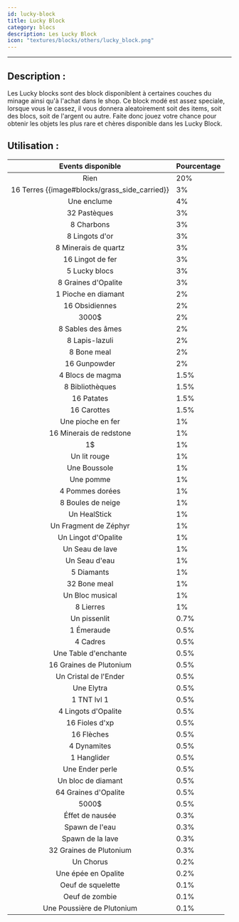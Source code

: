 ```yaml
---
id: lucky-block
title: Lucky Block
category: blocs
description: Les Lucky Block
icon: "textures/blocks/others/lucky_block.png"
---
```

___
## Description : 

Les Lucky blocks sont des block disponiblent à certaines couches du minage ainsi qu'à l'achat dans le shop. 
Ce block modé est assez speciale, lorsque vous le cassez, il vous donnera aleatoirement soit des items, soit des blocs, soit de l'argent ou autre. 
Faite donc jouez votre chance pour obtenir les objets les plus rare et chères disponible dans les Lucky Block.

## Utilisation : 

Events disponible | Pourcentage |
:---: | ---
Rien  | 20%
16 Terres {{image#blocks/grass_side_carried}}| 3%
Une enclume | 4%
32 Pastèques | 3%
8 Charbons | 3%
8 Lingots d'or | 3%
8 Minerais de quartz | 3%
16 Lingot de fer | 3%
5 Lucky blocs | 3%
8 Graines d'Opalite | 3%
1 Pioche en diamant | 2%
16 Obsidiennes | 2%
3000$  | 2%
8 Sables des âmes | 2%
8 Lapis-lazuli | 2%
8 Bone meal | 2%
16 Gunpowder | 2%
4 Blocs de magma | 1.5%
8 Bibliothèques | 1.5%
16 Patates | 1.5%
16 Carottes | 1.5%
Une pioche en fer | 1%
16 Minerais de redstone | 1%
1$ | 1%
Un lit rouge | 1%
Une Boussole | 1%
Une pomme | 1%
4 Pommes dorées | 1%
8 Boules de neige | 1%
Un HealStick | 1%
Un Fragment de Zéphyr | 1%
Un Lingot d'Opalite | 1%
Un Seau de lave | 1%
Un Seau d'eau | 1%
5 Diamants | 1%
32 Bone meal | 1%
Un Bloc musical | 1%
8 Lierres | 1%
Un pissenlit | 0.7%
1 Émeraude | 0.5%
4 Cadres | 0.5%
Une Table d'enchante | 0.5%
16 Graines de Plutonium | 0.5%
Un Cristal de l'Ender | 0.5%
Une Elytra | 0.5%
1 TNT lvl 1 | 0.5%
4 Lingots d'Opalite | 0.5%
16 Fioles d'xp | 0.5%
16 Flèches | 0.5%
4 Dynamites | 0.5%
1 Hanglider | 0.5%
Une Ender perle | 0.5%
Un bloc de diamant | 0.5%
64 Graines d'Opalite | 0.5%
5000$ | 0.5%
Éffet de nausée | 0.3%
Spawn de l'eau | 0.3%
Spawn de la lave | 0.3%
32 Graines de Plutonium | 0.3%
Un Chorus | 0.2%
Une épée en Opalite | 0.2%
Oeuf de squelette | 0.1%
Oeuf de zombie  | 0.1%
Une Poussière de Plutonium | 0.1%


